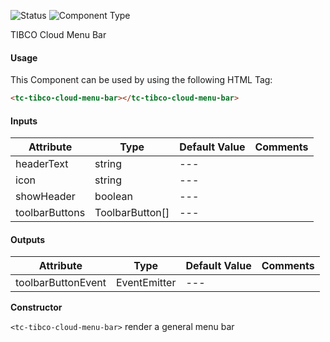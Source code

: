 
![Status][auto] ![Component Type][minor] <!--Component Meta {"created_by":"Auto", "reviewed_by":"Auto", "last_modified_by":"Auto", "comment":"none"} Component Meta -->


<p>TIBCO Cloud Menu Bar</p>



#### Usage


This Component can be used by using the following HTML Tag:

```html
<tc-tibco-cloud-menu-bar></tc-tibco-cloud-menu-bar>
```

#### Inputs

Attribute | Type | Default Value  | Comments
--- | --- | --- | ---
headerText | string | --- | 
icon | string | --- | 
showHeader | boolean | --- | 
toolbarButtons | ToolbarButton[] | --- | 

#### Outputs

Attribute | Type | Default Value  | Comments
--- | --- | --- | ---
toolbarButtonEvent | EventEmitter<string> | --- | 


<b>Constructor</b>


<p><code>&lt;tc-tibco-cloud-menu-bar&gt;</code> render a general menu bar</p>




[auto]: https://img.shields.io/badge/Status-auto%20generated-lightgrey.svg?style=flat "auto generated"

[manually]: https://img.shields.io/badge/Status-manually%20created-yellow.svg?style=flat "manually created"

[draft]: https://img.shields.io/badge/Status-draft-red.svg?style=flat "draft"

[review]: https://img.shields.io/badge/Status-need%20review-yellowgreen.svg?style=flat "need review"

[review done]: https://img.shields.io/badge/Status-review%20done-green.svg?style=flat "review done"

[finalized]: https://img.shields.io/badge/Status-finalized-brightgreen.svg?style=flat "finalized"

[top]: https://img.shields.io/badge/Component%20Type-Top-blue.svg?style=flat "top Component"

[major]: https://img.shields.io/badge/Component%20Type-major%20Component-blue.svg?style=flat "major Component"

[minor]: https://img.shields.io/badge/Component%20Type-minor%20Component-blue.svg?style=flat "minor Component"


